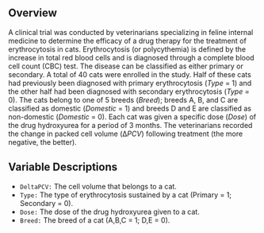 ## Overview

A clinical trial was conducted by veterinarians specializing in feline internal medicine to determine the efficacy of a drug therapy for the treatment of erythrocytosis in cats. Erythrocytosis (or polycythemia) is defined by the increase in total red blood cells and is diagnosed through a complete blood cell count (CBC) test. The disease can be classified as either primary or secondary. A total of 40 cats were enrolled in the study. Half of these cats had previously been diagnosed with primary erythrocytosis (*Type* = 1) and the other half had been diagnosed with secondary erythrocytosis (*Type* = 0). The cats belong to one of 5 breeds (*Breed*); breeds A, B, and C are classified as domestic (*Domestic* = 1) and breeds D and E are classified as non-domestic (*Domestic* = 0). Each cat was given a specific dose (*Dose*) of the drug hydroxyurea for a period of 3 months. The veterinarians recorded the change in packed cell volume (Δ*PCV*) following treatment (the more negative, the better).

## Variable Descriptions

- `DeltaPCV:` The cell volume that belongs to a cat.
- `Type:` The type of erythrocytosis sustained by a cat (Primary = 1; Secondary = 0).
- `Dose:` The dose of the drug hydroxyurea given to a cat.
- `Breed:` The breed of a cat (A,B,C = 1; D,E = 0).
